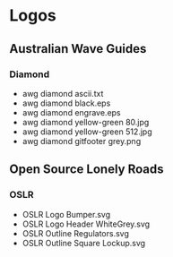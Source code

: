 # Logos

## Australian Wave Guides

### Diamond

  * awg diamond ascii.txt
  * awg diamond black.eps
  * awg diamond engrave.eps
  * awg diamond yellow-green 80.jpg
  * awg diamond yellow-green 512.jpg
  * awg diamond gitfooter grey.png

## Open Source Lonely Roads

### OSLR

  * OSLR Logo Bumper.svg
  * OSLR Logo Header WhiteGrey.svg
  * OSLR Outline Regulators.svg
  * OSLR Outline Square Lockup.svg
